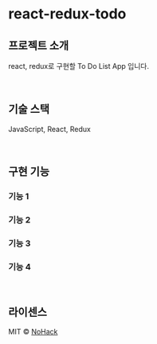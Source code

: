 # react-redux-todo

## 프로젝트 소개

react, redux로 구현할 To Do List App 입니다.

<br>

## 기술 스택

JavaScript, React, Redux

<br>

## 구현 기능

### 기능 1

### 기능 2

### 기능 3

### 기능 4

<br>

## 라이센스

MIT &copy; [NoHack](mailto:lbjp114@gmail.com)
